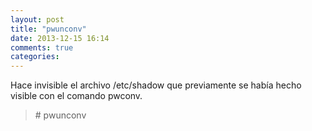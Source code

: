 ```yaml
---
layout: post
title: "pwunconv"
date: 2013-12-15 16:14
comments: true
categories: 
---
```

Hace invisible el archivo /etc/shadow que previamente se había hecho visible con el comando pwconv.

>\# pwunconv

